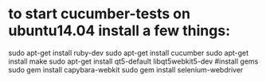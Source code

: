 # to start cucumber-tests on ubuntu14.04 install a few things:
sudo apt-get install ruby-dev
sudo apt-get install cucumber
sudo apt-get install make
sudo apt-get install qt5-default libqt5webkit5-dev
#install gems 
sudo gem install capybara-webkit
sudo gem install selenium-webdriver
